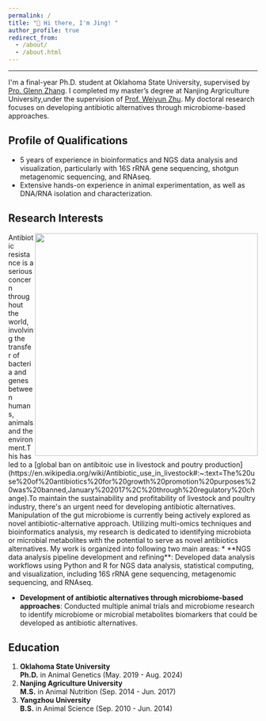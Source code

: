 ```yaml
---
permalink: /
title: "👋 Hi there, I'm Jing! "
author_profile: true
redirect_from: 
  - /about/
  - /about.html
---
```

---

I'm a final-year Ph.D. student at Oklahoma State University, supervised by [Pro. Glenn Zhang](https://experts.okstate.edu/glenn.zhang). I completed my master’s degree at Nanjing Argriculture University,under the supervision of [Prof. Weiyun Zhu](https://research.com/u/weiyun-zhu). My doctoral research focuses on developing antibiotic alternatives through microbiome-based approaches. 




Profile of Qualifications
------
* 5 years of experience in bioinformatics and NGS data analysis and visualization, particularly with 16S rRNA gene sequencing, shotgun metagenomic sequencing, and RNAseq.
* Extensive hands-on experience in animal experimentation, as well as DNA/RNA isolation and characterization.


Research Interests
------
<img align="right" width="450" salt="figure1" src="https://github.com/jingliu92/jingliu.github.io/assets/100873921/8b0951e2-08d8-4164-9840-aab84153b6f8">
Antibiotic resistance is a serious concern throughout the world, involving the transfer of bacteria and genes between humans, animals and the environment.This has led to a [global ban on antibitoic use in livestock and poutry production](https://en.wikipedia.org/wiki/Antibiotic_use_in_livestock#:~:text=The%20use%20of%20antibiotics%20for%20growth%20promotion%20purposes%20was%20banned,January%202017%2C%20through%20regulatory%20change).To maintain the sustainability and profitability of livestock and poultry industry, there's an urgent need for developing antibiotic alternatives. Manipulation of the gut microbiome is currently being actively explored as novel antibiotic-alternative approach. Utilizing multi-omics techniques and bioinformatics analysis, my research is dedicated to identifying microbiota or microbial metabolites with the potential to serve as novel antibiotics alternatives. My work is organized into following two main areas: 
* **NGS data analysis pipeline development and refining**: Developed data analysis workflows using Python and R for NGS data analysis, statistical computing, and visualization, including 16S rRNA gene sequencing, metagenomic sequencing, and RNAseq.  

* **Development of antibiotic alternatives through microbiome-based approaches**: Conducted multiple animal trials and microbiome research to identify microbiome or microbial metabolites biomarkers that could be developed as antibiotic alternatives.


Education
------
1. **Oklahoma State University**  
   **Ph.D.** in Animal Genetics           (May. 2019 - Aug. 2024)
3. **Nanjing Agriculture University**  
   **M.S.** in Animal Nutrition           (Sep. 2014 - Jun. 2017)
5. **Yangzhou University**  
   **B.S.** in Animal Science             (Sep. 2010 - Jun. 2014)

